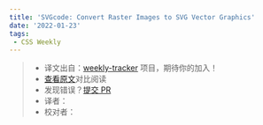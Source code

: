 ```yaml
---
title: 'SVGcode: Convert Raster Images to SVG Vector Graphics'
date: '2022-01-23'
tags:
 - CSS Weekly
---
```

> * 译文出自：[weekly-tracker](https://github.com/FEDarling/weekly-tracker) 项目，期待你的加入！
> * [查看原文]()对比阅读
> * 发现错误？[提交 PR](https://github.com/FEDarling/weekly-tracker/blob/main/weeklys/css_weekly/486/SVGcode.md)
> * 译者：
> * 校对者：